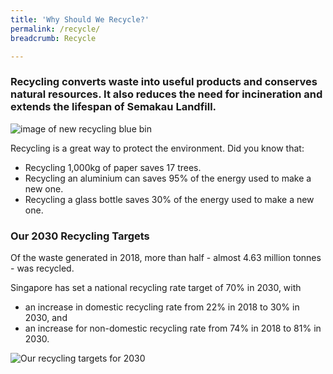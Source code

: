 ```yaml
---
title: 'Why Should We Recycle?'
permalink: /recycle/
breadcrumb: Recycle

---
```



### Recycling converts waste into useful products and conserves natural resources. It also reduces the need for incineration and extends the lifespan of Semakau Landfill.

![image of new recycling blue bin](/images/newbluebin.jpg)

Recycling is a great way to protect the environment. Did you know that:

* Recycling 1,000kg of paper saves 17 trees.
* Recycling an aluminium can saves 95% of the energy used to make a new one.
* Recycling a glass bottle saves 30% of the energy used to make a new one.
 
### Our 2030 Recycling Targets

Of the waste generated in 2018, more than half - almost 4.63 million tonnes - was recycled. 

Singapore has set a national recycling rate target of 70% in 2030, with 
* an increase in domestic recycling rate from 22% in 2018 to 30% in 2030, and 
* an increase for non-domestic recycling rate from 74% in 2018 to 81% in 2030.

![Our recycling targets for 2030](/images/our-recycling-targets.png)



